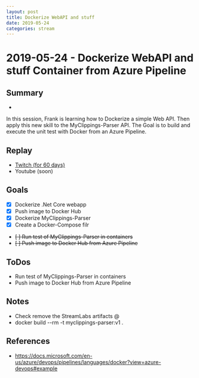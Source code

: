 ```yaml
---
layout: post
title: Dockerize WebAPI and stuff
date: 2019-05-24
categories: stream
---
```


# 2019-05-24 - Dockerize WebAPI and stuff Container from Azure Pipeline

## Summary
-

In this session, Frank is learning how to Dockerize a simple Web API. Then apply this new skill to the MyClippings-Parser API. The Goal is to build and execute the unit test with Docker from an Azure Pipeline.


## Replay


- [Twitch (for 60 days)](https://www.twitch.tv/videos/429182439)
- Youtube (soon)

Goals
-----

- [X] Dockerize .Net Core webapp
- [X] Push image to Docker Hub
- [X] Dockerize MyClippings-Parser
- [X] Create a Docker-Compose filr 

- ~~[ ] Run test of MyClippings-Parser in containers~~
- ~~[ ] Push image to Docker Hub from Azure Pipeline~~


ToDos
-----
- Run test of MyClippings-Parser in containers
- Push image to Docker Hub from Azure Pipeline

Notes
-----
- Check remove the StreamLabs artifacts @
- docker build --rm -t myclippings-parser:v1 .



References
----------

- https://docs.microsoft.com/en-us/azure/devops/pipelines/languages/docker?view=azure-devops#example


